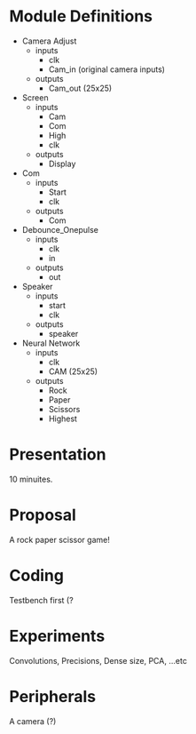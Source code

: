 # Module Definitions
- Camera Adjust
  - inputs
    - clk
    - Cam_in (original camera inputs)
  - outputs
    - Cam_out (25x25)
- Screen
  - inputs
    - Cam
    - Com
    - High
    - clk
  - outputs
    - Display
- Com
  - inputs
    - Start
    - clk
  - outputs
    - Com
- Debounce_Onepulse
  - inputs
    - clk
    - in
  - outputs
    - out
- Speaker
  - inputs
    - start
    - clk
  - outputs
    - speaker
- Neural Network
  - inputs
    - clk
    - CAM (25x25)
  - outputs
    - Rock
    - Paper
    - Scissors
    - Highest
 
# Presentation
10 minuites.

# Proposal
A rock paper scissor game!

# Coding
Testbench first (?

# Experiments
Convolutions, Precisions, Dense size, PCA, ...etc

# Peripherals
A camera (?)
